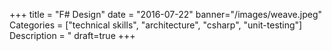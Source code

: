 +++
title = "F# Design"
date = "2016-07-22"
banner="/images/weave.jpeg"
Categories = ["technical skills", "architecture", "csharp", "unit-testing"]
Description = "
draft=true
+++
